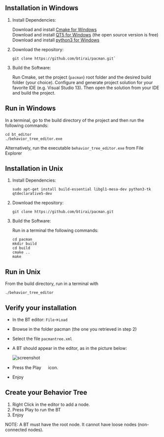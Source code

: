 Installation in Windows
------------
1. Install Dependencies:

    Download and install [Cmake for Windows](https://cmake.org/download/) <br/>
    Download and install [QT5 for Windows](https://www.qt.io/download-qt-for-application-development) (the open source version is free)  <br/>
    Download and install [python3 for Windows](http://docs.python-guide.org/en/latest/starting/install3/win/)<br/>

1. Download the repository:

    ```shell
    git clone https://github.com/btirai/pacman.git`
    ```

1. Build the Software:

    Run Cmake, set the project (`pacman`) root folder and the desired build folder (your choice). Configure and generate project solution for your favorite IDE (e.g. Visual Studio 13). Then open the solution from your IDE and build the project.


Run in Windows
------------

In a terminal, go to the build directory of the project and then run the following commands:

```shell
cd bt_editor
./behavior_tree_editor.exe
```

Alternatively, run the executable `behavior_tree_editor.exe` from File Explorer

Installation in Unix
------------
1. Install Dependencies:

    ```shell
    sudo apt-get install build-essential libgl1-mesa-dev python3-tk qtdeclarative5-dev
    ```

1. Download the repository:

    ```shell
    git clone https://github.com/btirai/pacman.git
    ```

1. Build the Software:

    Run in a terminal the following commands:

    ```shell
    cd pacman
    mkdir build
    cd build
    cmake ..
    make
    ```

Run in Unix
------------

From the build directory, run in a terminal with

`./behavior_tree_editor`

Verify your installation
------------
- In the BT editor: `File`->`Load`  <br/>
- Browse in the folder pacman (the one you retrieved in step 2)  <br/>
- Select the file `pacmantree.xml`  <br/>
- A BT should appear in the editor, as in the picture below: <br/>

    ![screenshot](./ScreenWindows.jpg)

- Press the Play <img src="bt_editor/qt_nodeditor/resources/play.png" width="15" height="15"> icon. <br/>
- Enjoy


Create your Behavior Tree
------------

1. Right Click in the editor to add a node.
1. Press Play to run the BT
1. Enjoy

NOTE: A BT must have the root node. It cannot have loose nodes (non-connected nodes).
